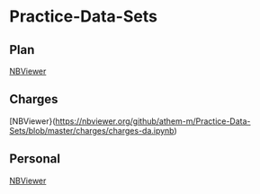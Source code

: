 ﻿# Practice-Data-Sets

## Plan

[NBViewer](https://nbviewer.org/github/athem-m/Practice-Data-Sets/blob/master/plan/plan-da.ipynb)

## Charges

[NBViewer}(https://nbviewer.org/github/athem-m/Practice-Data-Sets/blob/master/charges/charges-da.ipynb)

## Personal

[NBViewer](https://nbviewer.org/github/athem-m/Practice-Data-Sets/blob/master/personal/personal-da.ipynb)
